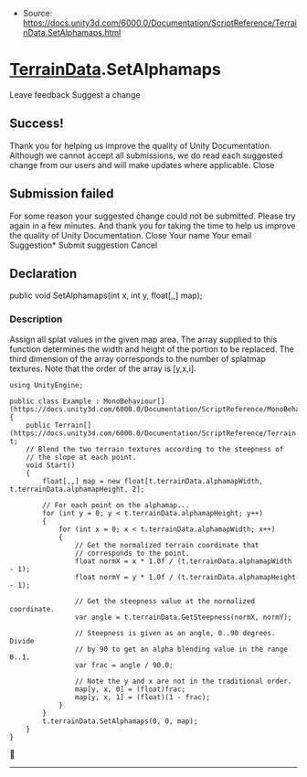 * Source: https://docs.unity3d.com/6000.0/Documentation/ScriptReference/TerrainData.SetAlphamaps.html

#  [TerrainData](https://docs.unity3d.com/6000.0/Documentation/ScriptReference/TerrainData.html).SetAlphamaps
Leave feedback
Suggest a change
## Success!
Thank you for helping us improve the quality of Unity Documentation. Although we cannot accept all submissions, we do read each suggested change from our users and will make updates where applicable.
Close
## Submission failed
For some reason your suggested change could not be submitted. Please <a>try again</a> in a few minutes. And thank you for taking the time to help us improve the quality of Unity Documentation.
Close
Your name Your email Suggestion* Submit suggestion
Cancel
## Declaration
public void SetAlphamaps(int x, int y, float[,,] map); 
### Description
Assign all splat values in the given map area.
The array supplied to this function determines the width and height of the portion to be replaced. The third dimension of the array corresponds to the number of splatmap textures. Note that the order of the array is [y,x,i].
```
using UnityEngine;  
  
public class Example : MonoBehaviour[](https://docs.unity3d.com/6000.0/Documentation/ScriptReference/MonoBehaviour.html)
{
    public Terrain[](https://docs.unity3d.com/6000.0/Documentation/ScriptReference/Terrain.html) t;
    // Blend the two terrain textures according to the steepness of
    // the slope at each point.
    void Start()
    {
        float[,,] map = new float[t.terrainData.alphamapWidth, t.terrainData.alphamapHeight, 2];  
  
        // For each point on the alphamap...
        for (int y = 0; y < t.terrainData.alphamapHeight; y++)
        {
            for (int x = 0; x < t.terrainData.alphamapWidth; x++)
            {
                // Get the normalized terrain coordinate that
                // corresponds to the point.
                float normX = x * 1.0f / (t.terrainData.alphamapWidth - 1);
                float normY = y * 1.0f / (t.terrainData.alphamapHeight - 1);  
  
                // Get the steepness value at the normalized coordinate.
                var angle = t.terrainData.GetSteepness(normX, normY);  
  
                // Steepness is given as an angle, 0..90 degrees. Divide
                // by 90 to get an alpha blending value in the range 0..1.
                var frac = angle / 90.0;  
  
                // Note the y and x are not in the traditional order.
                map[y, x, 0] = (float)frac;
                map[y, x, 1] = (float)(1 - frac);
            }
        }
        t.terrainData.SetAlphamaps(0, 0, map);
    }
}

```

* * *
